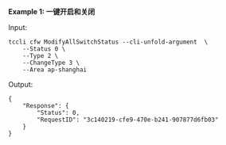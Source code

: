 **Example 1: 一键开启和关闭**



Input: 

```
tccli cfw ModifyAllSwitchStatus --cli-unfold-argument  \
    --Status 0 \
    --Type 2 \
    --ChangeType 3 \
    --Area ap-shanghai
```

Output: 
```
{
    "Response": {
        "Status": 0,
        "RequestID": "3c140219-cfe9-470e-b241-907877d6fb03"
    }
}
```

